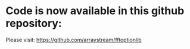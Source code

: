 # Code is now available in this github repository:
Please visit: https://github.com/arraystream/fftoptionlib
